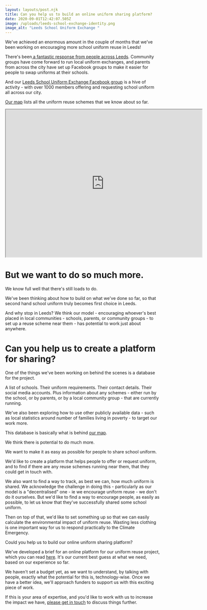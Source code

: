```yaml
---
layout: layouts/post.njk
title: Can you help us to build an online uniform sharing platform?
date: 2020-09-01T12:42:07.505Z
image: /uploads/leeds-school-exchange-identity.png
image_alt: "Leeds School Uniform Exchange "
---
```

We've achieved an enormous amount in the couple of months that we've been working on encouraging more school uniform reuse in Leeds!

There's been[ a fantastic response from people across Leeds](https://www.zerowasteleeds.org.uk/pipeline/school-uniform/).  Community groups have come forward to run local uniform exchanges, and parents from across the city have set up Facebook groups to make it easier for people to swap uniforms at their schools.

And our [Leeds School Uniform Exchange Facebook group](https://www.facebook.com/groups/603050533660854) is a hive of activity - with over 1000 members offering and requesting school uniform all across our city.

[Our map](https://www.google.com/maps/d/u/0/viewer?mid=12f68wxlwJ-MdovH7aQRHCwJyBDkWn-v3&ll=53.78669464230886%2C-1.5534777999999871&z=10) lists all the uniform reuse schemes that we know about so far.

<iframe src="https://www.google.com/maps/d/embed?mid=12f68wxlwJ-MdovH7aQRHCwJyBDkWn-v3" width="640" height="480"></iframe>

# But we want to do so much more.

We know full well that there's still loads to do.  

We've been thinking about how to build on what we've done so far, so that second hand school uniform  truly becomes first choice in Leeds.

And why stop in Leeds?  We think our model - encouraging whoever's best placed in local communities - schools, parents, or community groups - to set up a reuse scheme near them - has potential to work just about anywhere.

# Can you help us to create a platform for sharing?

One of the things we've been working on behind the scenes is a database for the project.

A list of schools.  Their uniform requirements.  Their contact details.  Their social media accounts.  Plus information about any schemes - either run by the school, or by parents, or by a local community group - that are currently running.

We've also been exploring how to use other publicly available data - such as local statistics around number of families living in poverty - to target our work more. 

This database is basically what is behind [our map](https://www.google.com/maps/d/u/0/viewer?mid=12f68wxlwJ-MdovH7aQRHCwJyBDkWn-v3&ll=53.78669464230886%2C-1.5534777999999871&z=10).

We think there is potential to do much more.

We want to make it as easy as possible for people to share school uniform.  

We'd like to create a platform that helps people to offer or request uniform, and to find if there are any reuse schemes running near them, that they could get in touch with.

We also want to find a way to track, as best we can, how much uniform is shared.  We acknowledge the challenge in doing this - particularly as our model is a "decentralised" one - ie we encourage uniform reuse - we don't do it ourselves.  But we'd like to find a way to encourage people, as easily as possible, to let us know that they've successfully shared some school uniform.

Then on top of that, we'd like to set something up so that we can easily calculate the environmental impact of uniform reuse.  Wasting less clothing is one important way for us to respond practically to the Climate Emergency.

Could you help us to build our online uniform sharing platform?

We've developed a brief for an online platform for our uniform reuse project, which you can read [here](https://drive.google.com/file/d/1RrAEJXIyH8OtdpS2zJEgU-tZi9wIcJdl/view?usp=sharing).  It's our current best guess at what we need, based on our experience so far.  

We haven't set a budget yet, as we want to understand, by talking with people, exactly what the potential for this is, technology-wise.  Once we have a better idea, we'll approach funders to support us with this exciting piece of work.

If this is your area of expertise, and you'd like to work with us to increase the impact we have, [please get in touch](<mailto: rob@zerowasteleeds.org.uk>) to discuss things further.